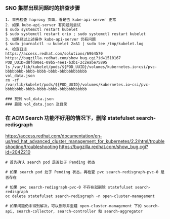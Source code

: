 ### SNO 集群出现问题时的排查步骤 
```
1. 首先检查 haproxy 页面，看是否 kube-api-server 正常
2. 如果 kube-api-server 有问题则尝试 
$ sudo systemctl restart kubelet
$ sudo systemctl restart crio ; sudo systemctl restart kubelet
3. 如果经过上述操作 kube-api-server 仍有问题
$ sudo journalctl -u kubelet 2>&1 | sudo tee /tmp/kubelet.log
4. 检查日志
https://access.redhat.com/solutions/6964570
https://bugzilla.redhat.com/show_bug.cgi?id=1510167
POD_UUID=d8fd90e1-09b5-4ee1-b3b1-2c2eabe75895
ls /var/lib/kubelet/pods/${POD_UUID}/volumes/kubernetes.io~csi/pvc-bbbbbbbb-bbbb-bbbb-bbbb-bbbbbbbbbbbb
vol_data.json
rm -rf /var/lib/kubelet/pods/${POD_UUID}/volumes/kubernetes.io~csi/pvc-bbbbbbbb-bbbb-bbbb-bbbb-bbbbbbbbbbbb

### 找到 vol_data.json
### 删除 vol_data.json 及目录
```

### 在 ACM Search 功能不好用的情况下，删除 statefulset search-redisgraph
https://access.redhat.com/documentation/en-us/red_hat_advanced_cluster_management_for_kubernetes/2.2/html/troubleshooting/troubleshooting
https://bugzilla.redhat.com/show_bug.cgi?id=2042210
```
# 首先确认 search pod 是否处于 Pending 状态

# 如果 search pod 处于 Pending 状态，再检查 pvc search-redisgraph-pvc-0 是否存在

# 如果 pvc search-redisgraph-pvc-0 不存在就删除 statefulset search-redisgraph
oc delete statefulset search-redisgraph -n open-cluster-management

# 如果问题仍未得到解决，可以删除并重建 open-cluster-management 下的 search-api, search-collector, search-controller 和 search-aggregator
```